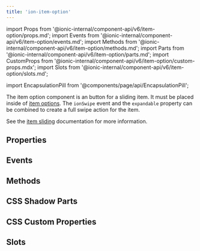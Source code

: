 ```yaml
---
title: 'ion-item-option'
---
```


import Props from '@ionic-internal/component-api/v6/item-option/props.md';
import Events from '@ionic-internal/component-api/v6/item-option/events.md';
import Methods from '@ionic-internal/component-api/v6/item-option/methods.md';
import Parts from '@ionic-internal/component-api/v6/item-option/parts.md';
import CustomProps from '@ionic-internal/component-api/v6/item-option/custom-props.mdx';
import Slots from '@ionic-internal/component-api/v6/item-option/slots.md';

<head>
  <title>ion-item-options: Option Button Components for Ionic Apps</title>
  <meta
    name="description"
    content="ion-item-option is the option button for an ion-item-sliding and must be placed inside of an <ion-item-options>. Read to learn more about properties."
  />
</head>

import EncapsulationPill from '@components/page/api/EncapsulationPill';

<EncapsulationPill type="shadow" />

The item option component is an button for a sliding item. It must be placed inside of [item options](./item-options). The `ionSwipe` event and the `expandable` property can be combined to create a full swipe action for the item.

See the [item sliding](./item-sliding) documentation for more information.

## Properties

<Props />

## Events

<Events />

## Methods

<Methods />

## CSS Shadow Parts

<Parts />

## CSS Custom Properties

<CustomProps />

## Slots

<Slots />
